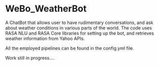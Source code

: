 # WeBo_WeatherBot
A ChatBot that allows user to have rudimentary conversations, and ask about weather conditions in various parts of the world. The code uses RASA NLU and RASA Core libraries for setting up the bot, and retrieves weather information from Yahoo APIs.

All the employed pipelines can be found in the config.yml file.

Work still in progress....
